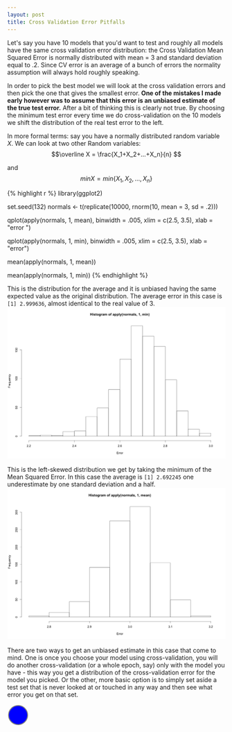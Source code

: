 ```yaml
---
layout: post
title: Cross Validation Error Pitfalls
---
```




<script type="text/javascript" src="http://d3js.org/d3.v3.min.js"></script>
<script type="text/javascript">

			var w = 500;
			var h = 500;
			var barPadding = 3;
			
			var dataset = [3, 20, 5, 19, 34, 18, 23, 14];
          
          
			//Create SVG element - this is the whole plot
			var svg = d3.select("body")
						.append("svg")
						.attr("width", w)
						.attr("height", h);
          
          svg.selectAll("rect")
            .data(dataset)
            .enter()
            .append("rect")
            .attr("y", function(d, i){return i*35})
            .attr("x", 0)
            .attr("width", function(i){return i*10})
            .attr("height", 30)
            .attr("fill", "teal")
            .transition()
            .duration(2000)
            .attr("height",15)
            .transition()
            .duration(2000)
            .delay(2000)
            .attr("x", function(d, i){return i*33})
            .attr("y", 0)
            .attr("height", function(i){return i*10})
            .attr("width", 30)
            .attr("fill", "black")
        </script>


Let's say you have 10 models that you'd want to test and roughly all models have the same cross validation error distribution: the Cross Validation Mean Squared Error is normally distributed with mean = 3 and standard deviation equal to .2. Since CV error is an average of a bunch of errors the normality assumption will always hold roughly speaking.   

In order to pick the best model we will look at the cross validation errors and then pick the one that gives the smallest error. **One of the mistakes I made early however was to assume that this error is an unbiased estimate of the true test error.** After a bit of thinking this is clearly not true. By choosing the minimum test error every time we do cross-validation on the 10 models we shift the distribution of the real test error to the left. 

In more formal terms: say you have a normally distributed random variable $X$. We can look at two other Random variables: 
$$\overline X = \frac{X_1+X_2+...+X_n}{n} $$

and $$ minX = min\{X_1, X_2, ..., X_n\} $$


{% highlight r %}
library(ggplot2)

set.seed(132)
normals <- t(replicate(10000, rnorm(10, mean = 3, sd = .2)))

qplot(apply(normals, 1, mean), binwidth = .005, xlim = c(2.5, 3.5), 
      xlab = "error ")

qplot(apply(normals, 1, min), binwidth = .005, xlim = c(2.5, 3.5),
      xlab = "error")

mean(apply(normals, 1, mean))

mean(apply(normals, 1, min))
{% endhighlight %}

This is the distribution for the average and it is unbiased having the same expected value as the original distribution. The average error in this case is `[1] 2.999636`, almost identical to the real value of 3.
![](/img/CVerror1.png)

This is the left-skewed distribution we get by taking the minimum of the Mean Squared Error. In this case the average is `[1] 2.692245` one underestimate by one standard deviation and a half.
![](/img/cverror2.png)

There are two ways to get an unbiased estimate in this case that come to mind. One is once you choose your model using cross-validation, you will do another cross-validation (or a whole epoch, say) only with the model you have - this way you get a distribution of the cross-validation error for the model you picked. Or the other, more basic option is to simply set aside a test set that is never looked at or touched in any way and then see what error you get on that set.


<svg width="50" height="50">
    <circle cx="25" cy="25" r="22"
     fill="blue" stroke="gray" stroke-width="2"/>
</svg>


